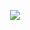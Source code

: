 <p align="center">
    <a href="https://yarimdunya.com/">
        <img src="https://img.shields.io/badge/Simple%20Python%20developer-14354C.svg?&style=for-the-badge&logo=python&logoColor=white"/>
    </a
</p>

